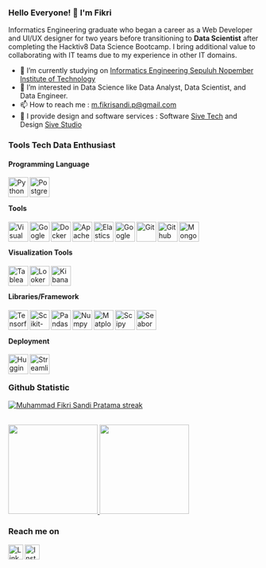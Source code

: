 ### Hello Everyone! 👋 I'm Fikri

Informatics Engineering graduate who began a career as a Web Developer and UI/UX designer for two years before transitioning to **Data Scientist** after completing the Hacktiv8 Data Science Bootcamp. I bring additional value to collaborating with IT teams due to my experience in other IT domains.

-   🔭 I’m currently studying on <a href="https://www.its.ac.id/id/beranda/">Informatics Engineering Sepuluh Nopember Institute of Technology</a>
-   🌱 I’m interested in Data Science like Data Analyst, Data Scientist, and Data Engineer.
-   📫 How to reach me : m.fikrisandi.p@gmail.com
-   :briefcase: I provide design and software services : Software <a href="https://www.instagram.com/sive.technology/">Sive Tech</a> and Design <a href="https://www.instagram.com/sive.studio/">Sive Studio</a>

### Tools Tech Data Enthusiast
#### **Programming Language**

<a href="https://www.python.org/">
  <img align="left" alt="Python" title="Python" width="40px" src="https://www.svgrepo.com/show/452091/python.svg" />
</a>
<a href="https://www.postgresql.org/">
  <img align="left" alt="Postgresql" title="Postgresql" width="40px" src="https://seeklogo.com/images/P/postgresql-logo-5309879B58-seeklogo.com.png" />
</a>
<br><br>

#### **Tools**
<a href="https://code.visualstudio.com/">
  <img align="left" alt="Visual Studio Code" title="Visual Studio Code" width="40px" src="https://www.svgrepo.com/show/354522/visual-studio-code.svg" />
</a>
<a href="https://colab.google/">
  <img align="left" alt="Google Colab" title="Google Colab" width="40px" src="https://logowik.com/content/uploads/images/google-colaboratory6512.jpg" />
</a>
<a href="https://www.docker.org/">
  <img align="left" alt="Docker" title="Docker" width="40px" src="https://www.svgrepo.com/show/452192/docker.svg" />
</a>
<a href="https://airflow.apache.org/">
  <img align="left" alt="Apache Airflow" title="Apache Airflow" width="40px" src="https://www.svgrepo.com/show/353380/airflow.svg" />
</a>
<a href="https://www.elastic.co/">
  <img align="left" alt="Elasticsearch" title="Elasticsearch" width="40px" src="https://www.svgrepo.com/show/373575/elastic.svg" />
</a>
<a href="https://cloud.google.com/bigquery/?utm_source=google&utm_medium=cpc&utm_campaign=japac-ID-all-en-dr-BKWS-all-all-trial-PHR-dr-1605216&utm_content=text-ad-none-none-DEV_c-CRE_664894233729-ADGP_Hybrid+%7C+BKWS+-+BRO+%7C+Txt+~+Data+Analytics_BigQuery_big+query_main-KWID_43700077402597597-aud-1596662390334:kwd-43801843506&userloc_9120799-network_g&utm_term=KW_google+bigquery&gad_source=1&gclid=Cj0KCQiAsburBhCIARIsAExmsu7Hi7gFZddHFbQGL7Iv-9mmAx3fiD5e_2hDMIMMQRM-0LpkYNp8-DYaAk9jEALw_wcB&gclsrc=aw.ds&hl=en">
  <img align="left" alt="Google BigQuery" title="Google BigQuery" width="40px" src="https://cdn.icon-icons.com/icons2/2699/PNG/512/google_bigquery_logo_icon_168150.png" />
</a>
<a href="https://git-scm.com/">
  <img align="left" alt="Git" title="Git" width="40px" src="https://www.svgrepo.com/show/452210/git.svg" />
</a>
<a href="https://github.com/">
  <img align="left" alt="Github" title="Github" width="40px" src="https://www.svgrepo.com/show/475654/github-color.svg" />
</a>
<a href="https://mongodb.com/">
  <img align="left" alt="MongoDB" title="MongoDB" width="40px" src="https://www.svgrepo.com/show/331488/mongodb.svg" />
</a>
<br><br>

#### **Visualization Tools**

<a href="https://public.tableau.com/app/discover">
  <img align="left" alt="Tableau" title="Tableau" width="40px" src="https://www.svgrepo.com/show/354428/tableau-icon.svg" />
</a>
<a href="https://lookerstudio.google.com/u/0/navigation/reporting">
  <img align="left" alt="Looker Studio" title="Looker Studio" width="40px" src="https://www.svgrepo.com/show/375454/looker.svg" />
</a>
<a href="https://www.elastic.co/kibana?utm_campaign=Google-B-APJ-Exact&utm_content=Stack-Kibana&utm_source=google&utm_medium=cpc&device=c&utm_term=kibana&gad_source=1&gclid=Cj0KCQiAsburBhCIARIsAExmsu7dycEhRSOBzPBwFo36A8g-S4JY-opaJH1hGCcV5GhGPMpgrLMDEp4aAnBaEALw_wcB">
  <img align="left" alt="Kibana" title="Kibana" width="40px" src="https://www.svgrepo.com/show/353961/kibana.svg" />
</a>
<br><br>

#### **Libraries/Framework**
<a href="https://www.tensorflow.org/">
  <img align="left" alt="Tensorflow" title="Tensorflow" width="40px" src="https://www.svgrepo.com/show/354440/tensorflow.svg" />
</a>
<a href="https://scikit-learn.org/stable/index.html">
  <img align="left" alt="Scikit-Learn" title="Scikit-Learn" width="40px" src="https://seeklogo.com/images/S/scikit-learn-logo-8766D07E2E-seeklogo.com.png" />
</a>
<a href="https://pandas.pydata.org/">
  <img align="left" alt="Pandas" title="Pandas" width="40px" src="https://pandas.pydata.org/static/img/pandas_mark.svg" />
</a>
<a href="https://numpy.org/">
  <img align="left" alt="Numpy" title="Numpy" width="40px" src="https://www.svgrepo.com/show/373938/numpy.svg" />
</a>
<a href="https://matplotlib.org/">
  <img align="left" alt="Matplotlib" title="Matplotlib" width="40px" src="https://seeklogo.com/images/M/matplotlib-logo-7676870AC0-seeklogo.com.png" />
</a>
<a href="https://scipy.org/">
  <img align="left" alt="Scipy" title="Scipy" width="40px" src="https://seeklogo.com/images/S/seaborn-logo-244EB2DEC5-seeklogo.com.png" />
</a>
<a href="https://seaborn.pydata.org/">
  <img align="left" alt="Seaborn" title="Seaborn" width="40px" src="https://seeklogo.com/images/S/scipy-logo-7D9F267684-seeklogo.com.png" />
</a>
<br><br>

#### **Deployment**
<a href="https://huggingface.co/">
  <img align="left" alt="HuggingFace" title="HuggingFace" width="40px" src="https://workable-application-form.s3.amazonaws.com/advanced/production/61557f91d9510741dc62e7f8/c3635b59-a3d2-444a-b636-a9d0061dcdde" />
</a>
<a href="https://streamlit.io//">
  <img align="left" alt="Streamlit" title="Streamlit" width="40px" src="https://seeklogo.com/images/S/streamlit-logo-1A3B208AE4-seeklogo.com.png" />
</a>
<br>
<br>

### Github Statistic

<p align="left">
    <a href="https://github.com/fikrisandi">
        <img title="🔥 Get streak stats for your profile at git.io/streak-stats" alt="Muhammad Fikri Sandi Pratama streak" src="https://github-readme-streak-stats.herokuapp.com/?user=fikrisandi&theme=vision-friendly-dark&hide_border=true&stroke=0000&background=0e0e0e"/>
    </a>
<br/>
<br/>
  
<p align="left">
<a href="https://github.com/fikrisandi">
  <img height="180em" src="https://github-readme-stats-eight-theta.vercel.app/api?username=fikrisandi&show_icons=true&theme=algolia&include_all_commits=true&count_private=true"/>
  <img height="180em" src="https://github-readme-stats-eight-theta.vercel.app/api/top-langs/?username=fikrisandi&layout=compact&langs_count=8&theme=algolia"/>
</a>
</p>

### Reach me on

<a href="https://www.linkedin.com/in/fikri-sandi/">
  <img align="left" alt="LinkedIn" title="LinkedIn" width="30px" src="https://cdn-icons-png.flaticon.com/512/174/174857.png" />
</a>
<a href="https://www.instagram.com/fikrisandi_p/">
  <img align="left" alt="Instagram" title="Instagram" width="30px" src="https://upload.wikimedia.org/wikipedia/commons/thumb/e/e7/Instagram_logo_2016.svg/2048px-Instagram_logo_2016.svg.png" />
</a>

<!-- test -->
